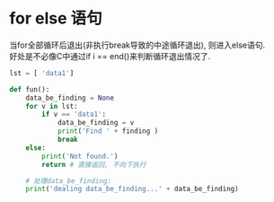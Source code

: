 # for else 语句

当for全部循环后退出(非执行break导致的中途循环退出), 则进入else语句.  
好处是不必像C中通过if i == end()来判断循环退出情况了.

```Python
lst = [ 'data1']

def fun():
    data_be_finding = None
    for v in lst:
        if v == 'data1':
            data_be_finding = v
            print('Find ' + finding )
            break
    else:
        print('Not found.')
        return # 直接返回, 不向下执行

    # 处理data_be_finding:
    print('dealing data_be_finding...' + data_be_finding)
```


